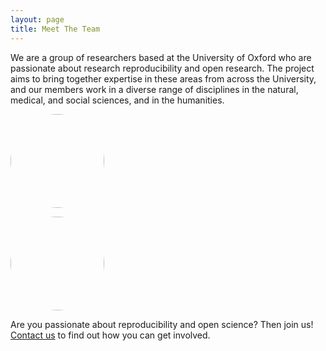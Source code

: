 ```yaml
---
layout: page
title: Meet The Team
---
```


We are a group of researchers based at the University of Oxford who are passionate about research reproducibility and open research. The project aims to bring together expertise in these areas from across the University, and our members work in a diverse range of disciplines in the natural, medical, and social sciences, and in the humanities.


<div class="container">

<div class="row">

<div class="col-lg-6">

<a href="laura-fortunato"><img src="../img/profile-pic_laura-fortunato.jpg" style="border-radius: 50%;
    width: 150px;
    height: 150px;"/></a>

</div>


<div class="col-lg-6">

<a href="../martin-john-hadley"><img src="../img/profile-pic_martin-john-hadley.jpg" style="border-radius: 50%;
    width: 150px;
    height: 150px;"/></a>

</div>


</div>

</div>


Are you passionate about reproducibility and open science? Then join us! [Contact us](http://rroxford.github.io/contact) to find out how you can get involved.